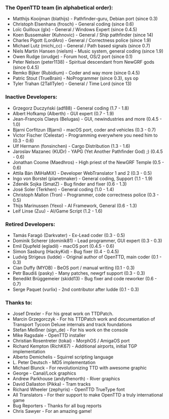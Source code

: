 ### The OpenTTD team (in alphabetical order):

- Matthijs Kooijman (blathijs) - Pathfinder-guru, Debian port (since 0.3)
- Christoph Elsenhans (frosch) - General coding (since 0.6)
- Loïc Guilloux (glx) - General / Windows Expert (since 0.4.5)
- Koen Bussemaker (Kuhnovic) - General / Ship pathfinder (since 14)
- Charles Pigott (LordAro) - General / Correctness police (since 1.9)
- Michael Lutz (michi_cc) - General / Path based signals (since 0.7)
- Niels Martin Hansen (nielsm) - Music system, general coding (since 1.9)
- Owen Rudge (orudge) - Forum host, OS/2 port (since 0.1)
- Peter Nelson (peter1138) - Spiritual descendant from NewGRF gods (since 0.4.5)
- Remko Bijker (Rubidium) - Coder and way more (since 0.4.5)
- Patric Stout (TrueBrain) - NoProgrammer (since 0.3), sys op
- Tyler Trahan (2TallTyler) - General / Time Lord (since 13)

### Inactive Developers:

- Grzegorz Duczyński (adf88) - General coding (1.7 - 1.8)
- Albert Hofkamp (Alberth) - GUI expert (0.7 - 1.9)
- Jean-François Claeys (Belugas) - GUI, newindustries and more (0.4.5 - 1.0)
- Bjarni Corfitzun (Bjarni) - macOS port, coder and vehicles (0.3 - 0.7)
- Victor Fischer (Celestar) - Programming everywhere you need him to (0.3 - 0.6)
- Ulf Hermann (fonsinchen) - Cargo Distribution (1.3 - 1.6)
- Jaroslav Mazanec (KUDr) - YAPG (Yet Another Pathfinder God) ;) (0.4.5 - 0.6)
- Jonathan Coome (Maedhros) - High priest of the NewGRF Temple (0.5 - 0.6)
- Attila Bán (MiHaMiX) - Developer WebTranslator 1 and 2 (0.3 - 0.5)
- Ingo von Borstel (planetmaker) - General coding, Support (1.1 - 1.9)
- Zdeněk Sojka (SmatZ) - Bug finder and fixer (0.6 - 1.3)
- José Soler (Terkhen) - General coding (1.0 - 1.4)
- Christoph Mallon (Tron) - Programmer, code correctness police (0.3 - 0.5)
- Thijs Marinussen (Yexo) - AI Framework, General (0.6 - 1.3)
- Leif Linse (Zuu) - AI/Game Script (1.2 - 1.6)

### Retired Developers:

- Tamás Faragó (Darkvater) - Ex-Lead coder (0.3 - 0.5)
- Dominik Scherer (dominik81) - Lead programmer, GUI expert (0.3 - 0.3)
- Emil Djupfeld (egladil) - macOS port (0.4.5 - 0.6)
- Simon Sasburg (HackyKid) - Bug fixer (0.4 - 0.4.5)
- Ludvig Strigeus (ludde) - Original author of OpenTTD, main coder (0.1 - 0.3)
- Cian Duffy (MYOB) - BeOS port / manual writing (0.1 - 0.3)
- Petr Baudiš (pasky) - Many patches, newgrf support (0.3 - 0.3)
- Benedikt Brüggemeier (skidd13) - Bug fixer and code reworker (0.6 - 0.7)
- Serge Paquet (vurlix) - 2nd contributor after ludde (0.1 - 0.3)

### Thanks to:

- Josef Drexler - For his great work on TTDPatch.
- Marcin Grzegorczyk - For his TTDPatch work and documentation of Transport Tycoon Deluxe internals and track foundations
- Stefan Meißner (sign_de) - For his work on the console
- Mike Ragsdale - OpenTTD installer
- Christian Rosentreter (tokai) - MorphOS / AmigaOS port
- Richard Kempton (RichK67) - Additional airports, initial TGP implementation
- Alberto Demichelis - Squirrel scripting language
- L. Peter Deutsch - MD5 implementation
- Michael Blunck - For revolutionizing TTD with awesome graphic
- George - Canal/Lock graphics
- Andrew Parkhouse (andythenorth) - River graphics
- David Dallaston (Pikka) - Tram tracks
- Richard Wheeler (zephyris) - OpenTTD TrueType font
- All Translators - For their support to make OpenTTD a truly international game
- Bug Reporters - Thanks for all bug reports
- Chris Sawyer - For an amazing game!
